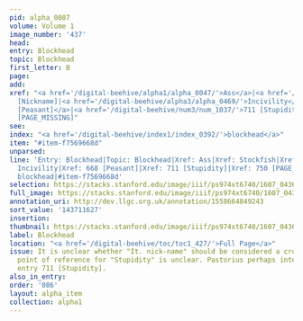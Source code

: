```yaml
---
pid: alpha_0087
volume: Volume 1
image_number: '437'
head:
entry: Blockhead
topic: Blockhead
first_letter: B
page:
add:
xref: "<a href='/digital-beehive/alpha1/alpha_0047/'>Ass</a>|<a href='/digital-beehive/alpha4/alpha_0916/'>Stockfish</a>|181
  [Nickname]|<a href='/digital-beehive/alpha3/alpha_0469/'>Incivility</a>|<a href='/digital-beehive/num3/num_0925/'>668
  [Peasant]</a>|<a href='/digital-beehive/num3/num_1037/'>711 [Stupidity]</a>|750
  [PAGE_MISSING]"
see:
index: "<a href='/digital-beehive/index1/index_0392/'>blockhead</a>"
item: "#item-f7569668d"
unparsed:
line: 'Entry: Blockhead|Topic: Blockhead|Xref: Ass|Xref: Stockfish|Xref: 181 [Nickname]|Xref:
  Incivility|Xref: 668 [Peasant]|Xref: 711 [Stupidity]|Xref: 750 [PAGE_MISSING]|Index:
  blockhead|#item-f7569668d'
selection: https://stacks.stanford.edu/image/iiif/ps974xt6740/1607_0436/342,1627,3066,335/full/0/default.jpg
full_image: https://stacks.stanford.edu/image/iiif/ps974xt6740/1607_0436/full/full/0/default.jpg
annotation_uri: http://dev.llgc.org.uk/annotation/1558664849243
sort_value: '143711627'
insertion:
thumbnail: https://stacks.stanford.edu/image/iiif/ps974xt6740/1607_0436/342,1627,600,180/250,/0/default.jpg
label: Blockhead
location: "<a href='/digital-beehive/toc/toc1_427/'>Full Page</a>"
issue: It is unclear whether "It. nick-name" should be considered a cross-reference.|The
  point of reference for "Stupidity" is unclear. Pastorius perhaps intends numerical
  entry 711 [Stupidity].
also_in_entry:
order: '086'
layout: alpha_item
collection: alpha1
---
```

